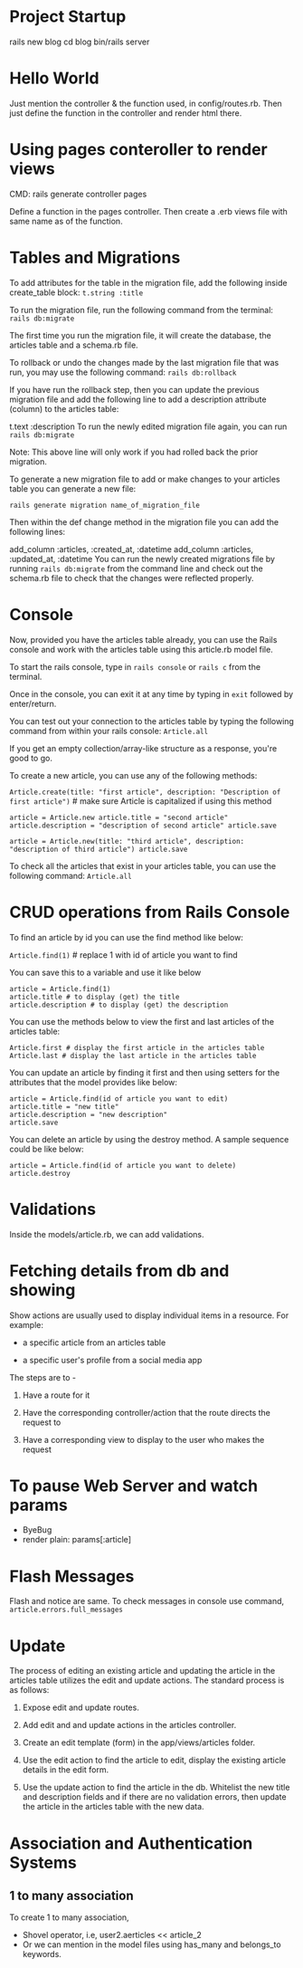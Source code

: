 # Project Startup 
rails new blog
cd blog
bin/rails server

# Hello World
Just mention the controller & the function used, in config/routes.rb. Then just define the function  in the controller and render html there.

# Using pages conteroller to render views
CMD:
rails generate controller pages

Define a function in the pages controller. Then create a .erb views file with same name as of the function. 


# Tables and Migrations
To add attributes for the table in the migration file, add the following inside create_table block:
`t.string :title`

To run the migration file, run the following command from the terminal:
`rails db:migrate`

The first time you run the migration file, it will create the database, the articles table and a schema.rb file.

To rollback or undo the changes made by the last migration file that was run, you may use the following command:
`rails db:rollback`

If you have run the rollback step, then you can update the previous migration file and add the following line to add a description attribute (column) to the articles table:

t.text :description
To run the newly edited migration file again, you can run `rails db:migrate`

Note: This above line will only work if you had rolled back the prior migration.

To generate a new migration file to add or make changes to your articles table you can generate a new file:

`rails generate migration name_of_migration_file`

Then within the def change method in the migration file you can add the following lines:

add_column :articles, :created_at, :datetime
add_column :articles, :updated_at, :datetime
You can run the newly created migrations file by running `rails db:migrate` from the command line and check out the schema.rb file to check that the changes were reflected properly.

# Console
Now, provided you have the articles table already, you can use the Rails console and work with the articles table using this article.rb model file.

To start the rails console, type in `rails console`  or `rails c` from the terminal.

Once in the console, you can exit it at any time by typing in `exit` followed by enter/return.

You can test out your connection to the articles table by typing the following command from within your rails console:
`Article.all`

If you get an empty collection/array-like structure as a response, you're good to go.

To create a new article, you can use any of the following methods:

`Article.create(title: "first article", description: "Description of first article")` # make sure Article is capitalized if using this method

`article = Article.new
article.title = "second article"
article.description = "description of second article"
article.save`

`article = Article.new(title: "third article", description: "description of third article")
article.save`

To check all the articles that exist in your articles table, you can use the following command:
`Article.all`

# CRUD operations from Rails Console
To find an article by id you can use the find method like below:

`Article.find(1)` # replace 1 with id of article you want to find

You can save this to a variable and use it like below

```
article = Article.find(1)
article.title # to display (get) the title
article.description # to display (get) the description
```
You can use the methods below to view the first and last articles of the articles table:
```
Article.first # display the first article in the articles table
Article.last # display the last article in the articles table
```
You can update an article by finding it first and then using setters for the attributes that the model provides like below:
```
article = Article.find(id of article you want to edit)
article.title = "new title"
article.description = "new description"
article.save
```
You can delete an article by using the destroy method. A sample sequence could be like below:
```
article = Article.find(id of article you want to delete)
article.destroy
```

# Validations
Inside the models/article.rb, we can add validations.

# Fetching details from db and showing
Show actions are usually used to display individual items in a resource. For example:

- a specific article from an articles table

- a specific user's profile from a social media app

The steps are to -

1) Have a route for it

2) Have the corresponding controller/action that the route directs the request to

3) Have a corresponding view to display to the user who makes the request


# To pause Web Server and watch params
- ByeBug
- render plain: params[:article]

# Flash Messages
Flash and notice are same.
To check messages in console use command,
`article.errors.full_messages`

# Update 

The process of editing an existing article and updating the article in the articles table utilizes the edit and update actions. The standard process is as follows:

1. Expose edit and update routes.

2. Add edit and and update actions in the articles controller.

3. Create an edit template (form) in the app/views/articles folder.

4. Use the edit action to find the article to edit, display the existing article details in the edit form.

5. Use the update action to find the article in the db. Whitelist the new title and description fields and if there are no validation errors, then update the article in the articles table with the new data.


# Association and Authentication Systems

## 1 to many association
To create 1 to many association,
- Shovel operator, i.e, user2.aerticles << article_2
- Or we can mention in the model files using has_many and belongs_to keywords.